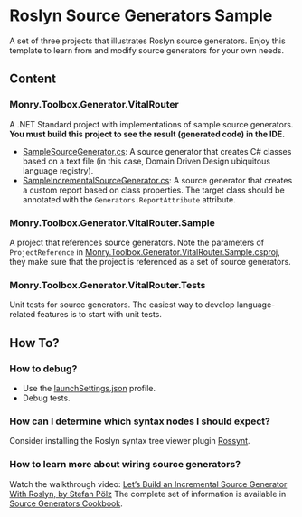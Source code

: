 # Roslyn Source Generators Sample

A set of three projects that illustrates Roslyn source generators. Enjoy this template to learn from and modify source generators for your own needs.

## Content
### Monry.Toolbox.Generator.VitalRouter
A .NET Standard project with implementations of sample source generators.
**You must build this project to see the result (generated code) in the IDE.**

- [SampleSourceGenerator.cs](SampleSourceGenerator.cs): A source generator that creates C# classes based on a text file (in this case, Domain Driven Design ubiquitous language registry).
- [SampleIncrementalSourceGenerator.cs](SampleIncrementalSourceGenerator.cs): A source generator that creates a custom report based on class properties. The target class should be annotated with the `Generators.ReportAttribute` attribute.

### Monry.Toolbox.Generator.VitalRouter.Sample
A project that references source generators. Note the parameters of `ProjectReference` in [Monry.Toolbox.Generator.VitalRouter.Sample.csproj](../Monry.Toolbox.Generator.VitalRouter.Sample/Monry.Toolbox.Generator.VitalRouter.Sample.csproj), they make sure that the project is referenced as a set of source generators. 

### Monry.Toolbox.Generator.VitalRouter.Tests
Unit tests for source generators. The easiest way to develop language-related features is to start with unit tests.

## How To?
### How to debug?
- Use the [launchSettings.json](Properties/launchSettings.json) profile.
- Debug tests.

### How can I determine which syntax nodes I should expect?
Consider installing the Roslyn syntax tree viewer plugin [Rossynt](https://plugins.jetbrains.com/plugin/16902-rossynt/).

### How to learn more about wiring source generators?
Watch the walkthrough video: [Let’s Build an Incremental Source Generator With Roslyn, by Stefan Pölz](https://youtu.be/azJm_Y2nbAI)
The complete set of information is available in [Source Generators Cookbook](https://github.com/dotnet/roslyn/blob/main/docs/features/source-generators.cookbook.md).